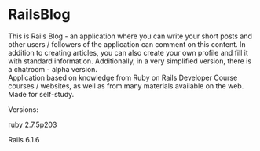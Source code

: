 # RailsBlog

<p>This is Rails Blog - an application where you can write your short posts and other users / followers of the application can comment on this content. 
In addition to creating articles, you can also create your own profile and fill it with standard information. 
Additionally, in a very simplified version, there is a chatroom - alpha version.<br>
Application based on knowledge from Ruby on Rails Developer Course courses / websites, as well as from many materials available on the web. Made for self-study.
</p>

<p>Versions:</p>
<p>ruby 2.7.5p203</p>
<p>Rails 6.1.6</p>
